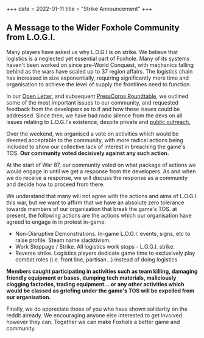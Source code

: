 +++
date = 2022-01-11
title = "Strike Announcement"
+++

## A Message to the Wider Foxhole Community from L.O.G.I.

Many players have asked us why L.O.G.I is on strike. We believe that logistics is a neglected yet essential part of Foxhole. Many of its systems haven't been worked on since pre-World Conquest, with mechanics falling behind as the wars have scaled up to 37 region affairs. The logistics chain has increased in size exponentially, requiring significantly more time and organisation to achieve the level of supply the frontlines need to function.</p>

In our <a href="index.html">Open Letter</a>, and subsequent <a href="https://www.youtube.com/watch?v=fv689YaplMo">PressCorps Roundtable</a>, we outlined some of the most important issues to our community, and requested feedback from the developers as to if and how these issues could be addressed. Since then, we have had radio silence from the devs on all issues relating to L.O.G.I's existence, despite private and <a href="https://www.reddit.com/r/foxholegame/comments/s0job1/logi_reminder_to_siege_camp/">public outreach.</a></p>

Over the weekend, we organised a vote on activities which would be deemed acceptable to the community, with more radical actions being included to show our collective lack of interest in breaching the game's TOS. <strong>Our community voted decisively against any such action.</strong></p>

At the start of War 87, our community voted on what package of actions we would engage in until we get a response from the developers. As and when we do receive a response, we will discuss the response as a community and decide how to proceed from there.</p>

We understand that many will not agree with the actions and aims of L.O.G.I. this war, but we want to affirm that we have an absolute zero tolerance towards members of our organisation that break the game's TOS. at present, the following actions are the actions which our organisation have agreed to engage in in protest in-game:</p>

* Non-Disruptive Demonstrations. In-game L.O.G.I. events, signs, etc to raise profile. Steam name slacktivism.
* Work Stoppage / Strike. All logistics work stops - L.O.G.I. strike.
* Reverse strike. Logistics players dedicate game time to exclusively play combat roles (i.e. front line, partisan...) instead of doing logistics

**Members caught participating in activities such as team killing, damaging friendly equipment or bases, dumping tech materials, maliciously clogging factories, trading equipment... or any other activities which would be classed as griefing under the game's TOS will be expelled from our organisation.**

Finally, we do appreciate those of you who have shown solidarity on the reddit already. We encouraging anyone else interested to get involved however they can. Together we can make Foxhole a better game and community.
